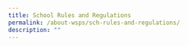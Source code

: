 ```yaml
---
title: School Rules and Regulations
permalink: /about-wsps/sch-rules-and-regulations/
description: ""
---
```

